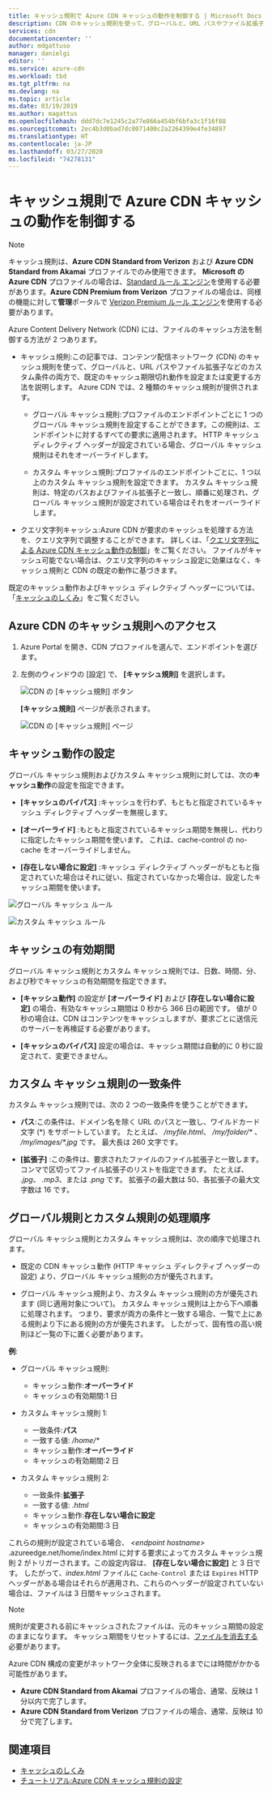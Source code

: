 ```yaml
---
title: キャッシュ規則で Azure CDN キャッシュの動作を制御する | Microsoft Docs
description: CDN のキャッシュ規則を使って、グローバルと、URL パスやファイル拡張子などの条件付きの両方で、既定のキャッシュ期限切れ動作を設定または変更することができます。
services: cdn
documentationcenter: ''
author: mdgattuso
manager: danielgi
editor: ''
ms.service: azure-cdn
ms.workload: tbd
ms.tgt_pltfrm: na
ms.devlang: na
ms.topic: article
ms.date: 03/19/2019
ms.author: magattus
ms.openlocfilehash: ddd7dc7e1245c2a77e866a454bf6bfa3c1f16f88
ms.sourcegitcommit: 2ec4b3d0bad7dc0071400c2a2264399e4fe34897
ms.translationtype: HT
ms.contentlocale: ja-JP
ms.lasthandoff: 03/27/2020
ms.locfileid: "74278131"
---
```

# <a name="control-azure-cdn-caching-behavior-with-caching-rules"></a>キャッシュ規則で Azure CDN キャッシュの動作を制御する

> [!NOTE] 
> キャッシュ規則は、**Azure CDN Standard from Verizon** および **Azure CDN Standard from Akamai** プロファイルでのみ使用できます。 **Microsoft の Azure CDN** プロファイルの場合は、[Standard ルール エンジン](cdn-standard-rules-engine-reference.md)を使用する必要があります。**Azure CDN Premium from Verizon** プロファイルの場合は、同様の機能に対して**管理**ポータルで [Verizon Premium ルール エンジン](cdn-rules-engine.md)を使用する必要があります。
 
Azure Content Delivery Network (CDN) には、ファイルのキャッシュ方法を制御する方法が 2 つあります。 

- キャッシュ規則:この記事では、コンテンツ配信ネットワーク (CDN) のキャッシュ規則を使って、グローバルと、URL パスやファイル拡張子などのカスタム条件の両方で、既定のキャッシュ期限切れ動作を設定または変更する方法を説明します。 Azure CDN では、2 種類のキャッシュ規則が提供されます。

   - グローバル キャッシュ規則:プロファイルのエンドポイントごとに 1 つのグローバル キャッシュ規則を設定することができます。この規則は、エンドポイントに対するすべての要求に適用されます。 HTTP キャッシュ ディレクティブ ヘッダーが設定されている場合、グローバル キャッシュ規則はそれをオーバーライドします。

   - カスタム キャッシュ規則:プロファイルのエンドポイントごとに、1 つ以上のカスタム キャッシュ規則を設定できます。 カスタム キャッシュ規則は、特定のパスおよびファイル拡張子と一致し、順番に処理され、グローバル キャッシュ規則が設定されている場合はそれをオーバーライドします。 

- クエリ文字列キャッシュ:Azure CDN が要求のキャッシュを処理する方法を、クエリ文字列で調整することができます。 詳しくは、「[クエリ文字列による Azure CDN キャッシュ動作の制御](cdn-query-string.md)」をご覧ください。 ファイルがキャッシュ可能でない場合は、クエリ文字列のキャッシュ設定に効果はなく、キャッシュ規則と CDN の既定の動作に基づきます。

既定のキャッシュ動作およびキャッシュ ディレクティブ ヘッダーについては、「[キャッシュのしくみ](cdn-how-caching-works.md)」をご覧ください。 


## <a name="accessing-azure-cdn-caching-rules"></a>Azure CDN のキャッシュ規則へのアクセス

1. Azure Portal を開き、CDN プロファイルを選んで、エンドポイントを選びます。

2. 左側のウィンドウの [設定] で、 **[キャッシュ規則]** を選択します。

   ![CDN の [キャッシュ規則] ボタン](./media/cdn-caching-rules/cdn-caching-rules-btn.png)

   **[キャッシュ規則]** ページが表示されます。

   ![CDN の [キャッシュ規則] ページ](./media/cdn-caching-rules/cdn-caching-rules-page.png)


## <a name="caching-behavior-settings"></a>キャッシュ動作の設定
グローバル キャッシュ規則およびカスタム キャッシュ規則に対しては、次の**キャッシュ動作**の設定を指定できます。

- **[キャッシュのバイパス]** :キャッシュを行わず、もともと指定されているキャッシュ ディレクティブ ヘッダーを無視します。

- **[オーバーライド]** :もともと指定されているキャッシュ期間を無視し、代わりに指定したキャッシュ期間を使います。 これは、cache-control の no-cache をオーバーライドしません。

- **[存在しない場合に設定]** :キャッシュ ディレクティブ ヘッダーがもともと指定されていた場合はそれに従い、指定されていなかった場合は、設定したキャッシュ期間を使います。

![グローバル キャッシュ ルール](./media/cdn-caching-rules/cdn-global-caching-rules.png)

![カスタム キャッシュ ルール](./media/cdn-caching-rules/cdn-custom-caching-rules.png)

## <a name="cache-expiration-duration"></a>キャッシュの有効期間
グローバル キャッシュ規則とカスタム キャッシュ規則では、日数、時間、分、および秒でキャッシュの有効期間を指定できます。

- **[キャッシュ動作]** の設定が **[オーバーライド]** および **[存在しない場合に設定]** の場合、有効なキャッシュ期間は 0 秒から 366 日の範囲です。 値が 0 秒の場合は、CDN はコンテンツをキャッシュしますが、要求ごとに送信元のサーバーを再検証する必要があります。

- **[キャッシュのバイパス]** 設定の場合は、キャッシュ期間は自動的に 0 秒に設定されて、変更できません。

## <a name="custom-caching-rules-match-conditions"></a>カスタム キャッシュ規則の一致条件

カスタム キャッシュ規則では、次の 2 つの一致条件を使うことができます。
 
- **パス**:この条件は、ドメイン名を除く URL のパスと一致し、ワイルドカード文字 (\*) をサポートしています。 たとえば、 _/myfile.html_、 _/my/folder/*_ 、 _/my/images/*.jpg_ です。 最大長は 260 文字です。

- **[拡張子]** :この条件は、要求されたファイルのファイル拡張子と一致します。 コンマで区切ってファイル拡張子のリストを指定できます。 たとえば、 _.jpg_、 _.mp3_、または _.png_ です。 拡張子の最大数は 50、各拡張子の最大文字数は 16 です。 

## <a name="global-and-custom-rule-processing-order"></a>グローバル規則とカスタム規則の処理順序
グローバル キャッシュ規則とカスタム キャッシュ規則は、次の順序で処理されます。

- 既定の CDN キャッシュ動作 (HTTP キャッシュ ディレクティブ ヘッダーの設定) より、グローバル キャッシュ規則の方が優先されます。 

- グローバル キャッシュ規則より、カスタム キャッシュ規則の方が優先されます (同じ適用対象について)。 カスタム キャッシュ規則は上から下へ順番に処理されます。 つまり、要求が両方の条件と一致する場合、一覧で上にある規則より下にある規則の方が優先されます。 したがって、固有性の高い規則ほど一覧の下に置く必要があります。

**例**:
- グローバル キャッシュ規則: 
   - キャッシュ動作:**オーバーライド**
   - キャッシュの有効期間:1 日

- カスタム キャッシュ規則 1:
   - 一致条件:**パス**
   - 一致する値: _/home/*_
   - キャッシュ動作:**オーバーライド**
   - キャッシュの有効期間:2 日

- カスタム キャッシュ規則 2:
   - 一致条件:**拡張子**
   - 一致する値: _.html_
   - キャッシュ動作:**存在しない場合に設定**
   - キャッシュの有効期間:3 日

これらの規則が設定されている場合、 _&lt;endpoint hostname&gt;_ .azureedge.net/home/index.html に対する要求によってカスタム キャッシュ規則 2 がトリガーされます。この設定内容は、 **[存在しない場合に設定]** と 3 日です。 したがって、*index.html* ファイルに `Cache-Control` または `Expires` HTTP ヘッダーがある場合はそれらが適用され、これらのヘッダーが設定されていない場合は、ファイルは 3 日間キャッシュされます。

> [!NOTE] 
> 規則が変更される前にキャッシュされたファイルは、元のキャッシュ期間の設定のままになります。 キャッシュ期間をリセットするには、[ファイルを消去する](cdn-purge-endpoint.md)必要があります。 
>
> Azure CDN 構成の変更がネットワーク全体に反映されるまでには時間がかかる可能性があります。 
> - **Azure CDN Standard from Akamai** プロファイルの場合、通常、反映は 1 分以内で完了します。 
> - **Azure CDN Standard from Verizon** プロファイルの場合、通常、反映は 10 分で完了します。  
>

## <a name="see-also"></a>関連項目

- [キャッシュのしくみ](cdn-how-caching-works.md)
- [チュートリアル:Azure CDN キャッシュ規則の設定](cdn-caching-rules-tutorial.md)
